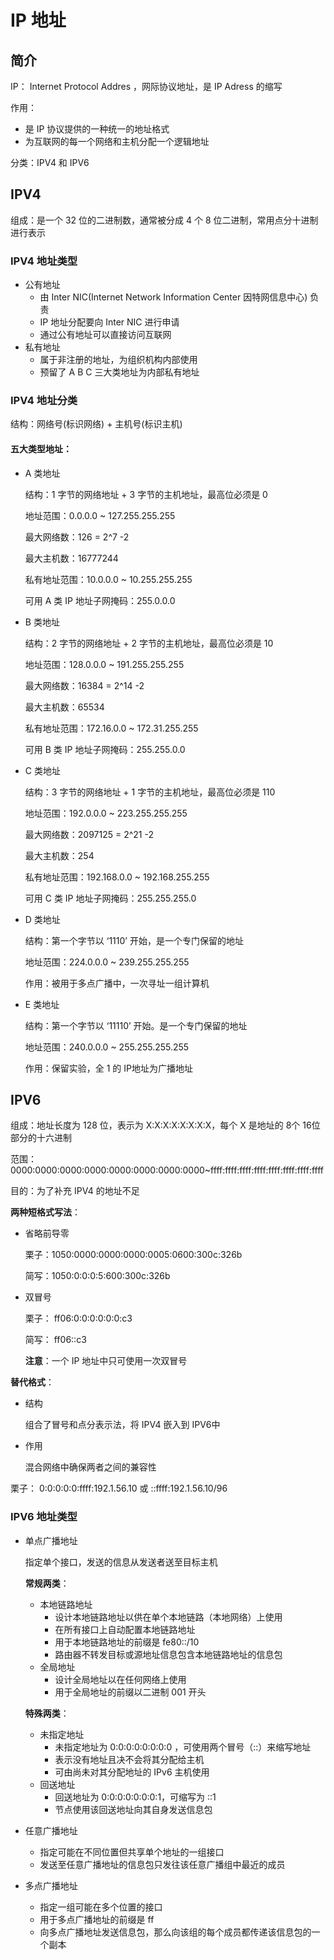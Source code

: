 # IP 地址

## 简介

IP： Internet Protocol Addres ，网际协议地址，是 IP Adress 的缩写

作用：

+ 是 IP 协议提供的一种统一的地址格式
+ 为互联网的每一个网络和主机分配一个逻辑地址

分类：IPV4 和 IPV6

## IPV4

组成：是一个 32 位的二进制数，通常被分成 4 个 8 位二进制，常用点分十进制进行表示

### IPV4 地址类型

+ 公有地址
  + 由 Inter NIC(Internet Network Information Center 因特网信息中心) 负责 
  + IP 地址分配要向 Inter NIC 进行申请
  + 通过公有地址可以直接访问互联网
+ 私有地址
  + 属于非注册的地址，为组织机构内部使用
  + 预留了 A B C 三大类地址为内部私有地址

### IPV4 地址分类

结构：网络号(标识网络) + 主机号(标识主机)

#### 五大类型地址：

+ A 类地址

  结构：1 字节的网络地址 + 3 字节的主机地址，最高位必须是 0

  地址范围：0.0.0.0 ~ 127.255.255.255

  最大网络数：126 = 2^7 -2

  最大主机数：16777244 

  私有地址范围：10.0.0.0 ~ 10.255.255.255

  可用 A 类 IP 地址子网掩码：255.0.0.0

+ B 类地址

  结构：2 字节的网络地址 + 2 字节的主机地址，最高位必须是 10

  地址范围：128.0.0.0 ~ 191.255.255.255

  最大网络数：16384 = 2^14 -2

  最大主机数：65534

  私有地址范围：172.16.0.0 ~ 172.31.255.255

  可用 B 类 IP 地址子网掩码：255.255.0.0

+ C 类地址

  结构：3 字节的网络地址 + 1 字节的主机地址，最高位必须是 110

  地址范围：192.0.0.0 ~ 223.255.255.255

  最大网络数：2097125 = 2^21 -2

  最大主机数：254

  私有地址范围：192.168.0.0 ~ 192.168.255.255

  可用 C 类 IP 地址子网掩码：255.255.255.0

+ D 类地址

  结构：第一个字节以 ‘1110’ 开始，是一个专门保留的地址

  地址范围：224.0.0.0 ~ 239.255.255.255

  作用：被用于多点广播中，一次寻址一组计算机

+ E 类地址

  结构：第一个字节以 ‘11110’ 开始。是一个专门保留的地址
  
  地址范围：240.0.0.0 ~ 255.255.255.255
  
  作用：保留实验，全 1 的 IP地址为广播地址

## IPV6

组成：地址长度为 128 位，表示为 X:X:X:X:X:X:X:X，每个 X 是地址的 8个 16位部分的十六进制

范围：0000:0000:0000:0000:0000:0000:0000:0000~ffff:ffff:ffff:ffff:ffff:ffff:ffff:ffff

目的：为了补充 IPV4 的地址不足

**两种短格式写法**：

+ 省略前导零

  栗子：1050:0000:0000:0000:0005:0600:300c:326b

  简写：1050:0:0:0:5:600:300c:326b

+ 双冒号

  栗子： ff06:0:0:0:0:0:0:c3 
  
  简写： ff06::c3 
  
  **注意**：一个 IP 地址中只可使用一次双冒号

**替代格式**：

+ 结构

  组合了冒号和点分表示法，将 IPV4 嵌入到 IPV6中

+ 作用

  混合网络中确保两者之间的兼容性

栗子： 0:0:0:0:0:ffff:192.1.56.10 或  ::ffff:192.1.56.10/96 

### IPV6 地址类型

+ 单点广播地址

  指定单个接口，发送的信息从发送者送至目标主机

  **常规两类**：

  + 本地链路地址
    + 设计本地链路地址以供在单个本地链路（本地网络）上使用 
    + 在所有接口上自动配置本地链路地址 
    + 用于本地链路地址的前缀是 fe80::/10 
    + 路由器不转发目标或源地址信息包含本地链路地址的信息包 
  + 全局地址
    + 设计全局地址以在任何网络上使用 
    + 用于全局地址的前缀以二进制 001 开头 

  **特殊两类**：

  + 未指定地址
    + 未指定地址为 0:0:0:0:0:0:0:0 ，可使用两个冒号（::）来缩写地址 
    +  表示没有地址且决不会将其分配给主机 
    + 可由尚未对其分配地址的 IPv6 主机使用 
  + 回送地址
    + 回送地址为 0:0:0:0:0:0:0:1，可缩写为  ::1 
    + 节点使用该回送地址向其自身发送信息包 

+ 任意广播地址

  +  指定可能在不同位置但共享单个地址的一组接口 
  +  发送至任意广播地址的信息包只发往该任意广播组中最近的成员 

+ 多点广播地址

  +  指定一组可能在多个位置的接口 
  +  用于多点广播地址的前缀是 ff 
  +  向多点广播地址发送信息包，那么向该组的每个成员都传递该信息包的一个副本 